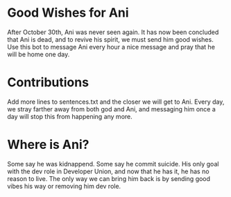 # Good Wishes for Ani

After October 30th, Ani was never seen again. It has now been concluded that Ani is dead,
and to revive his spirit,  we must send him good wishes. Use this bot to message Ani 
every hour a nice message and pray that he will be home one day.

# Contributions

Add more lines to sentences.txt and the closer we will get to Ani. Every day, we stray
farther away from both god and Ani, and messaging him once a day will stop this from
happening any more.

# Where is Ani?

Some say he was kidnappend. Some say he commit suicide. His only goal with the dev role in
Developer Union, and now that he has it, he has no reason to live. The only way we can
bring him back is by sending good vibes his way or removing him dev role. 